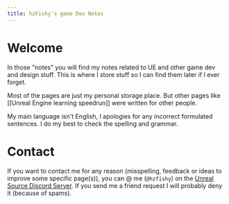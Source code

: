 ```yaml
---
title: hzFishy's game Dev Notes
---
```

# Welcome
In those "notes" you will find my notes related to UE and other game dev and design stuff.
This is where I store stuff so I can find them later if I ever forget.

Most of the pages are just my personal storage place. But other pages like [[Unreal Engine learning speedrun]] were written for other people.


My main language isn't English, I apologies for any incorrect formulated sentences. I do my best to check the spelling and grammar.

# Contact
If you want to contact me for any reason (misspelling, feedback or ideas to improve some specific page(s)), you can @ me (`@hzfishy`) on the [Unreal Source Discord Server](https://discord.gg/unrealsource). If you send me a friend request I will probably deny it (because of spams).

